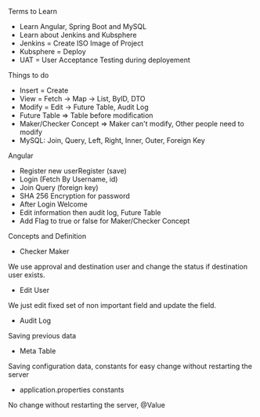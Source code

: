 Terms to Learn
- Learn Angular, Spring Boot and MySQL
- Learn about Jenkins and Kubsphere
- Jenkins = Create ISO Image of Project
- Kubsphere = Deploy
- UAT = User Acceptance Testing during deployement

Things to do
- Insert = Create
- View = Fetch -> Map -> List, ByID, DTO
- Modify = Edit -> Future Table, Audit Log
- Future Table => Table before modification 
- Maker/Checker Concept => Maker can't modify, Other people need to modify
- MySQL: Join, Query, Left, Right, Inner, Outer, Foreign Key

Angular
- Register new userRegister (save)
- Login (Fetch By Username, id)
- Join Query (foreign key)
- SHA 256 Encryption for password
- After Login Welcome
- Edit information then audit log, Future Table
- Add Flag to true or false for Maker/Checker Concept

Concepts and Definition

- Checker Maker

We use approval and destination user and change the status if destination user exists.

- Edit User

We just edit fixed set of non important field and update the field.

- Audit Log

Saving previous data

- Meta Table

Saving configuration data, constants for easy change without restarting the server

- application.properties constants

No change without restarting the server, @Value
